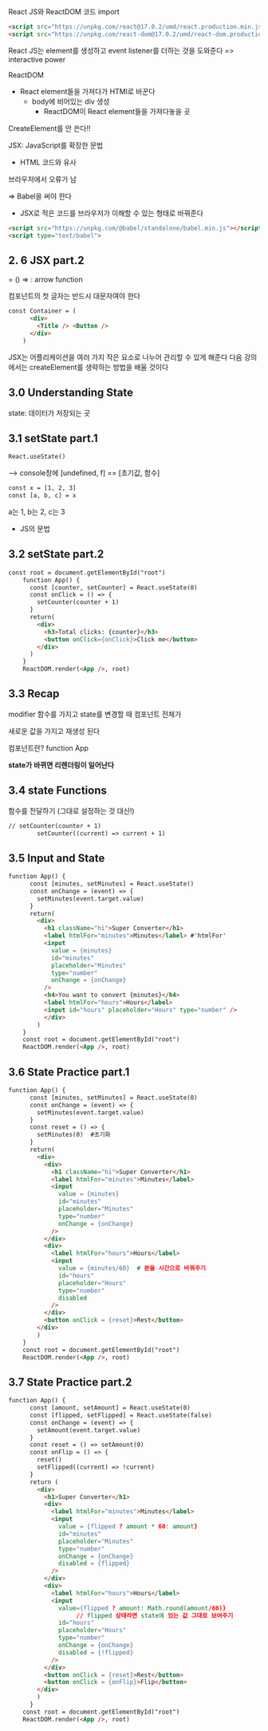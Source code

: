 React JS와 ReactDOM 코드 import

```html
<script src="https://unpkg.com/react@17.0.2/umd/react.production.min.js"></script>
<script src="https://unpkg.com/react-dom@17.0.2/umd/react-dom.production.min.js"></script>
```

React JS는 element를 생성하고 event listener를 더하는 것을 도와준다 => interactive power

ReactDOM

- React element들을 가져다가 HTMl로 바꾼다
  - body에 비어있는 div 생성
    - ReactDOM이 React element들을 가져다놓을 곳



CreateElement를 안 쓴다!!

JSX: JavaScript를 확장한 문법

- HTML 코드와 유사



브라우저에서 오류가 남

=> Babel을 써야 한다

- JSX로 적은 코드를 브라우저가 이해할 수 있는 형태로 바꿔준다

```html
<script src="https://unpkg.com/@babel/standalone/babel.min.js"></script>
<script type="text/babel">
```





## 2. 6  JSX part.2

= () => : arrow function





컴포넌트의 첫 글자는 반드시 대문자여야 한다

```html
const Container = (
      <div>
        <Title /> <Button />
      </div>
    )
```



JSX는 어플리케이션을 여러 가지 작은 요소로 나누어 관리할 수 있게 해준다
다음 강의에서는 createElement를 생략하는 방법을 배울 것이다





## 3.0 Understanding State

state: 데이터가 저장되는 곳



## 3.1  setState part.1

```html
React.useState()
```

--> console창에 [undefined, f] == [초기값, 함수]

```html
const x = [1, 2, 3]
const [a, b, c] = x
```

a는 1, b는 2, c는 3

- JS의 문법



## 3.2 setState part.2

```html
const root = document.getElementById("root")
    function App() {
      const [counter, setCounter] = React.useState(0)
      const onClick = () => {
        setCounter(counter + 1)
      }
      return(
        <div>
          <h3>Total clicks: {counter}</h3>
          <button onClick={onClick}>Click me</button>
        </div>
      )
    }
    ReactDOM.render(<App />, root)
```





## 3.3 Recap

modifier 함수를 가지고 state를 변경할 때 컴포넌트 전체가

새로운 값을 가지고 재생성 된다

컴포넌트란? function App



**state가 바뀌면 리렌더링이 일어난다**





## 3.4 state Functions

함수를 전달하기 (그대로 설정하는 것 대신!)

```html
// setCounter(counter + 1)
        setCounter((current) => current + 1)
```





## 3.5 Input and State

```html
function App() {
      const [minutes, setMinutes] = React.useState()
      const onChange = (event) => {
        setMinutes(event.target.value)
      }
      return(
        <div>
          <h1 className="hi">Super Converter</h1>
          <label htmlFor="minutes">Minutes</label> #'htmlFor'
          <input 
            value = {minutes}
            id="minutes"
            placeholder="Minutes"
            type="number"
            onChange = {onChange}
          />
          <h4>You want to convert {minutes}</h4>
          <label htmlFor="hours">Hours</label>
          <input id="hours" placeholder="Hours" type="number" />
          </div>
        )
    }
    const root = document.getElementById("root")
    ReactDOM.render(<App />, root)
```





## 3.6 State Practice part.1

```html
function App() {
      const [minutes, setMinutes] = React.useState(0)
      const onChange = (event) => {
        setMinutes(event.target.value)
      }
      const reset = () => {
        setMinutes(0)  #초기화
      }
      return(
        <div>
          <div>
            <h1 className="hi">Super Converter</h1>
            <label htmlFor="minutes">Minutes</label>
            <input 
              value = {minutes}
              id="minutes"
              placeholder="Minutes"
              type="number"
              onChange = {onChange}
            />
          </div>
          <div>
            <label htmlFor="hours">Hours</label>
            <input
              value = {minutes/60}  # 분을 시간으로 바꿔주기
              id="hours"
              placeholder="Hours"
              type="number"
              disabled
            />
          </div>
          <button onClick = {reset}>Rest</button>
        </div>
        )
    }
    const root = document.getElementById("root")
    ReactDOM.render(<App />, root)
```





## 3.7 State Practice part.2

```html
function App() {
      const [amount, setAmount] = React.useState(0)
      const [flipped, setFlipped] = React.useState(false)
      const onChange = (event) => {
        setAmount(event.target.value)
      }
      const reset = () => setAmount(0)
      const onFlip = () => {
        reset()
        setFlipped((current) => !current)
      }
      return (
        <div>
          <h1>Super Converter</h1>
          <div>
            <label htmlFor="minutes">Minutes</label>
            <input 
              value = {flipped ? amount * 60: amount}
              id="minutes"
              placeholder="Minutes"
              type="number"
              onChange = {onChange}
              disabled = {flipped}
            />
          </div>
          <div>
            <label htmlFor="hours">Hours</label>
            <input
              value={flipped ? amount: Math.round(amount/60)}
                   // flipped 상태라면 state에 있는 값 그대로 보여주기
              id="hours"
              placeholder="Hours"
              type="number"
              onChange = {onChange}
              disabled = {!flipped}
            />
          </div>
          <button onClick = {reset}>Rest</button>
          <button onClick = {onFlip}>Flip</button>
        </div>
        )
      }
    const root = document.getElementById("root")
    ReactDOM.render(<App />, root)
```

